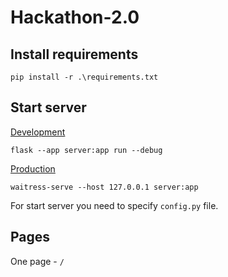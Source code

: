 # Hackathon-2.0

## Install requirements

```
pip install -r .\requirements.txt
```

## Start server

[Development](http://127.0.0.1:5000)

```
flask --app server:app run --debug
```

[Production](http://127.0.0.1:8080)

```
waitress-serve --host 127.0.0.1 server:app
```

For start server you need to specify `config.py` file.

## Pages

One page - `/`
